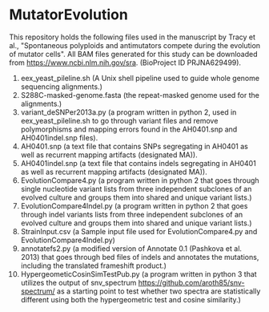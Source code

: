 # MutatorEvolution
This repository holds the following files used in the manuscript by Tracy et al., "Spontaneous polyploids and antimutators compete during the evolution of mutator cells".  All BAM files generated for this study can be downloaded from  https://www.ncbi.nlm.nih.gov/sra. (BioProject ID PRJNA629499).

1) eex_yeast_pileline.sh (A Unix shell pipeline used to guide whole genome sequencing alignments.)
2) S288C-masked-genome.fasta (the repeat-masked genome used for the alignments.)
3) variant_deSNPer2013a.py (a program written in python 2, used in eex_yeast_pileline.sh to go through variant files and remove polymorphisms and mapping errors found in the AH0401.snp and AH0401indel.snp files).
4) AH0401.snp (a text file that contains SNPs segregating in AH0401 as well as recurrent mapping artifacts (designated MA)).
5) AH0401indel.snp (a text file that contains indels segregating in AH0401 as well as recurrent mapping artifacts (designated MA)).
6) EvolutionCompare4.py (a program written in python 2 that goes through single nucleotide variant lists from three independent subclones of an evolved culture and groups them into shared and unique variant lists.)
7) EvolutionCompare4Indel.py (a program written in python 2 that goes through indel variants lists from three independent subclones of an evolved culture and groups them into shared and unique variant lists.)
8) StrainInput.csv (a Sample input file used for EvolutionCompare4.py and EvolutionCompare4Indel.py) 
9) annotatefs2.py (a modified version of Annotate 0.1 (Pashkova et al. 2013) that goes through bed files of indels and annotates the mutations, including the translated frameshift product.)
10) HypergeometicCosinSimTestPub.py (a program written in python 3 that utilizes the output of snv_spectrum https://github.com/aroth85/snv-spectrum/ as a starting point to test whether two spectra are statistically different using both the hypergeometric test and cosine similarity.)




